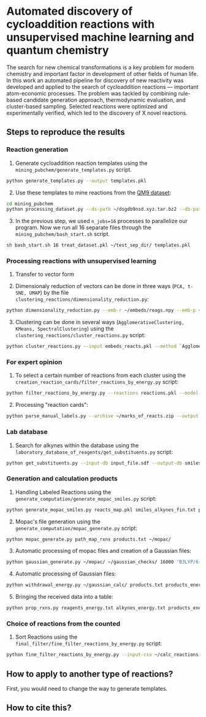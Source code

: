 # Automated discovery of cycloaddition reactions with unsupervised machine learning and quantum chemistry

The search for new chemical transformations is a key problem for modern chemistry and important factor in development of
other fields of human life. In this work an automated pipeline for discovery of new reactivity was developed and applied
to the search of cycloaddition reactions — important atom-economic processes. The problem was tackled by combining
rule-based candidate generation approach, thermodynamic evaluation, and cluster-based sampling. Selected reactions were
optimized and experimentally verified, which led to the discovery of X novel reactions.

## Steps to reproduce the results

### Reaction generation

1. Generate cycloaddition reaction templates using the `mining_pubchem/generate_templates.py` script.

```bash
python generate_templates.py --output templates.pkl
```

2. Use these templates to mine reactions from the [QM9 dataset](https://doi.org/10.1038/sdata.2014.22):

```bash
cd mining_pubchem
python processing_dataset.py --ds-path ~/dsgdb9nsd.xyz.tar.bz2 --db-path ~/pubchem/ --db-name 'PubChem' --n-jobs 16 --output-dir ~/test_sep_dir/ --output treat_dataset.pkl
```
3. In the previous step, we used `n_jobs=16` processes to parallelize our program. Now we run all 16 separate files through the `mining_pubchem/bash_start.sh` script.

```bash
sh bash_start.sh 16 treat_dataset.pkl ~/test_sep_dir/ templates.pkl
```

### Processing reactions with unsupervised learning

1. Transfer to vector form

2. Dimensionaly reduction of vectors can be done in three ways (`PCA, t-SNE, UMAP`) by the file `clustering_reactions/dimensionality_reduction.py`:

```bash
python dimensionality_reduction.py --emb-r ~/embeds/reags.npy --emb-p ~/embeds/prods.npy --smi-r ~/embeds/smiles_reags.pkl --smi-p ~/embeds/smiles_prods.pkl --reacts reactions.pkl --method 't-SNE' --output embeds_reacts.pkl
```

3. Clustering can be done in several ways (`AgglomerativeClustering, KMeans, SpectralClustering`) using the `clustering_reactions/cluster_reactions.py` script:

```bash
python cluster_reactions.py --input embeds_reacts.pkl --method `AgglomerativeClustering` --metric `euclidean` --plot clusters.png --model qm9_model.pkl
```

### For expert opinion

1. To select a certain number of reactions from each cluster using the `creation_reaction_cards/filter_reactions_by_energy.py` script:

```bash
python filter_reactions_by_energy.py --reactions reactions.pkl --model qm9_model.pkl --number 12 --output need_reactions.pkl --output-numbers reactions_numbers.pkl
```

2. Processing "reaction cards":

```bash
python parse_manual_labels.py --archive ~/marks_of_reacts.zip --output ./marks_of_reacts/ --numbers reactions_numbers.pkl --csv reactions_data.csv
```

### Lab database

1. Search for alkynes within the database using the `laboratory_database_of_reagents/get_substituents.py` script:

```bash
python get_substituents.py --input-db input_file.sdf --output-db smiles_alkynes_fin.txt
```

### Generation and calculation products

1. Handling Labeled Reactions using the `generate_computation/generate_mopac_smiles.py` script:

```bash
python generate_mopac_smiles.py reacts_map.pkl smiles_alkynes_fin.txt products.txt
```

2. Mopac's file generation using the `generate_computation/mopac_generate.py` script:

```bash
python mopac_generate.py path_map_rxns products.txt ~/mopac/
```

3. Automatic processing of mopac files and creation of a Gaussian files:

```bash
python gaussian_generate.py ~/mopac/ ~/gaussian_checks/ 16000 'B3LYP/6-31G(2df,p)' 16 ~/gaussian_calc/
```

4. Automatic processing of Gaussian files:

```bash
python withdrawal_energy.py ~/gaussian_calc/ products.txt products_energy.txt
```

5. Bringing the received data into a table:

```bash
python prop_rxns.py reagents_energy.txt alkynes_energy.txt products_energy.txt ~/calc_reactions.csv
```

### Choice of reactions from the counted

1. Sort Reactions using the `final_filter/fine_filter_reactions_by_energy.py` script:
```bash
python fine_filter_reactions_by_energy.py --input-csv ~/calc_reactions.csv --number 10 --output need_reactions.csv
```

## How to apply to another type of reactions?

First, you would need to change the way to generate templates.

## How to cite this?